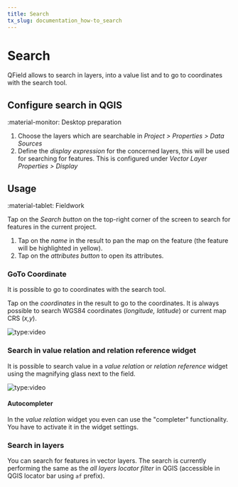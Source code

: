 ```yaml
---
title: Search
tx_slug: documentation_how-to_search
---
```


# Search

QField allows to search in layers, into a value list and to go to coordinates with the search tool.

## Configure search in QGIS
:material-monitor: Desktop preparation

1.  Choose the layers which are searchable in
    *Project > Properties > Data Sources*
2.  Define the *display expression* for the concerned layers, this will
    be used for searching for features. This is configured under
    *Vector Layer Properties > Display*

## Usage
:material-tablet: Fieldwork

Tap on the *Search button* on the top-right corner of the screen to
search for features in the current project.

1.  Tap on the *name* in the result to pan the map on the feature (the
    feature will be highlighted in yellow).
2.  Tap on the *attributes button* to open its attributes.

### GoTo Coordinate

It is possible to go to coordinates with the search tool.

Tap on the *coordinates* in the result to go to the coordinates. It is
always possible to search WGS84 coordinates (*longitude, latitude*) or
current map CRS (*x,y*).

![type:video](https://player.vimeo.com/video/499566922)

### Search in value relation and relation reference widget

It is possible to search value in a *value relation* or *relation reference* widget using the magnifying
glass next to the field.

![type:video](https://player.vimeo.com/video/604661919)

#### Autocompleter
In the *value relation* widget you even can use the "completer" functionality. You have to activate it in the widget settings.

### Search in layers

You can search for features in vector layers. The search is currently
performing the same as the *all layers locator filter* in QGIS
(accessible in QGIS locator bar using `af` prefix).
